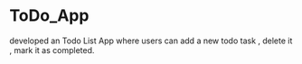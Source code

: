 # ToDo_App

developed an Todo List App where users
can add a new todo task , delete it , mark it
as completed.
